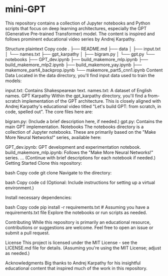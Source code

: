 # mini-GPT

This repository contains a collection of Jupyter notebooks and Python scripts that focus on deep learning architectures, especially the GPT (Generative Pre-trained Transformer) model. The content is inspired and follows prominent educational video series by Andrej Karpathy.

Structure
plaintext
Copy code
.
├── README.md
├── data
│   ├── input.txt
│   └── names.txt
├── gpt_karpathy
│   ├── bigram.py
│   └── gpt.py
└── notebooks
    ├── GPT_dev.ipynb
    ├── build_makemore_mlp.ipynb
    ├── build_makemore_mlp2.ipynb
    ├── build_makemore_yay.ipynb
    ├── makemore_part4_backprop.ipynb
    └── makemore_part5_cnn1.ipynb
Content
Data
Located in the data directory, you'll find input data used to train the models:

input.txt: Contains Shakespearean text.
names.txt: A dataset of English names.
GPT Karpathy
Within the gpt_karpathy directory, you'll find a from-scratch implementation of the GPT architecture. This is closely aligned with Andrej Karpathy's educational video titled "Let's build GPT: from scratch, in code, spelled out". The core files here are:

bigram.py: (Include a brief description here, if needed.)
gpt.py: Contains the main GPT implementation.
Notebooks
The notebooks directory is a collection of Jupyter notebooks. These are primarily based on the "Make More Neural Networks!" series, available here:

GPT_dev.ipynb: GPT development and experimentation notebook.
build_makemore_mlp.ipynb: Follows the "Make More Neural Networks!" series.
... (Continue with brief descriptions for each notebook if needed.)
Getting Started
Clone this repository:

bash
Copy code
git clone <repository-url>
Navigate to the directory:

bash
Copy code
cd <repository-name>
(Optional: Include instructions for setting up a virtual environment.)

Install necessary dependencies:

bash
Copy code
pip install -r requirements.txt  # Assuming you have a requirements.txt file
Explore the notebooks or run scripts as needed.

Contributing
While this repository is primarily an educational resource, contributions or suggestions are welcome. Feel free to open an issue or submit a pull request.

License
This project is licensed under the MIT License - see the LICENSE.md file for details. (Assuming you're using the MIT License; adjust as needed.)

Acknowledgments
Big thanks to Andrej Karpathy for his insightful educational content that inspired much of the work in this repository.
